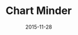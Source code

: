 ---
layout: site
title: "Chart Minder"
date: 2015-11-28
categories: [community]
version: 1.5.3
major: 1
minor: 5
patch: 3
slug: chart-minder
link: http://www.chart-minder.com/
permalink: /sites/:slug
---